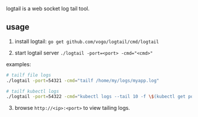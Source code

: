 logtail is a web socket log tail tool.

## usage 

1. install logtail: `go get github.com/vogo/logtail/cmd/logtail`

2. start logtail server `./logtail -port=<port> -cmd="<cmd>"`

examples:

```bash
# tailf file logs
./logtail -port=54321 -cmd="tailf /home/my/logs/myapp.log"

# tailf kubectl logs
./logtail -port=54322 -cmd="kubectl logs --tail 10 -f \$(kubectl get pods --selector=app=myapp -o jsonpath='{.items[*].metadata.name}')"
```

3. browse `http://<ip>:<port>` to view tailing logs.
